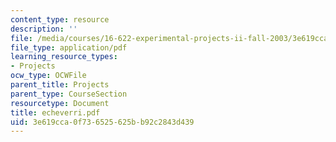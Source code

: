 ```yaml
---
content_type: resource
description: ''
file: /media/courses/16-622-experimental-projects-ii-fall-2003/3e619cca0f736525625bb92c2843d439_echeverri.pdf
file_type: application/pdf
learning_resource_types:
- Projects
ocw_type: OCWFile
parent_title: Projects
parent_type: CourseSection
resourcetype: Document
title: echeverri.pdf
uid: 3e619cca-0f73-6525-625b-b92c2843d439
---
```

